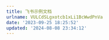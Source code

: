 ```yaml
---
title: 飞书示例文档
urlname: VULCdSLgxotcb1xLi1BcWwdPnVa
date: '2023-09-25 18:25:52'
updated: '2024-08-08 23:34:12'
---
```


